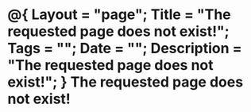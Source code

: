 @{
  Layout = "page";
  Title = "The requested page does not exist!";
  Tags = "";
  Date = "";
  Description = "The requested page does not exist!";
}
The requested page does not exist!
==================================